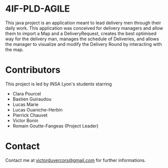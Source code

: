 # 4IF-PLD-AGILE

This java project is an application meant to lead delivery men through their daily work.
This application was conceived for delivery managers and allow them to import a Map and a DeliveryRequest, creates the best optimised way for the delivery man,
manages the schedule of Deliveries, and allows the manager to visualize and modify the Delivery Round by interacting with the map.

# Contributors

This project is led by INSA Lyon's students starring
- Clara Pourcel
- Bastien Guiraudou
- Lucas Marie
- Lucas Ouaniche-Herbin
- Pierrick Chauvet
- Victor Bonin
- Romain Goutte-Fangeas (Project Leader)

# Contact 

Contact me at victorduvercors@gmail.com for further informations.

